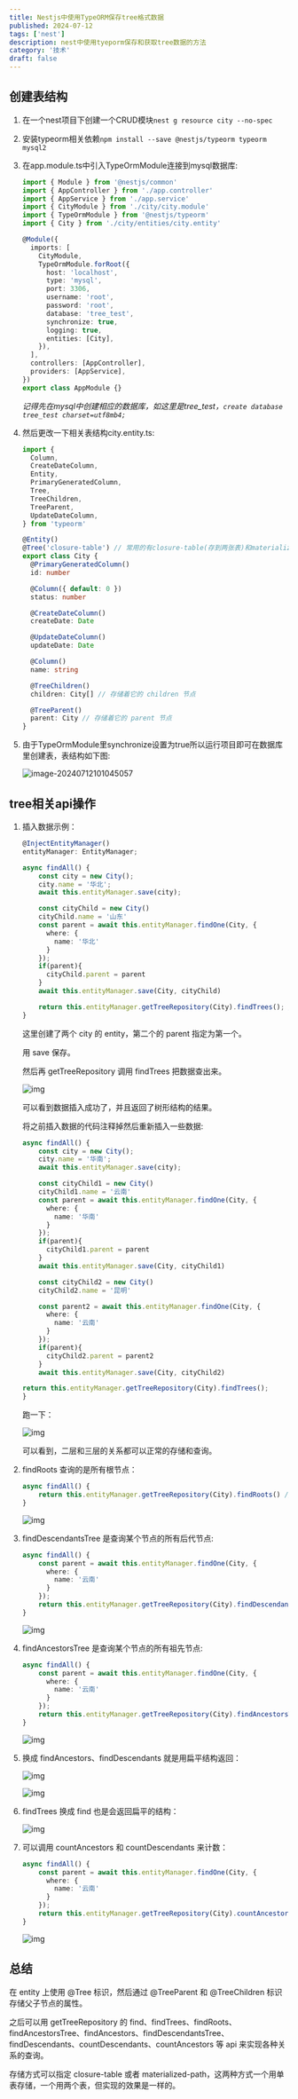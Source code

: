 ```yaml
---
title: Nestjs中使用TypeORM保存tree格式数据
published: 2024-07-12
tags: ['nest']
description: nest中使用tyeporm保存和获取tree数据的方法
category: '技术'
draft: false 
---
```


## 创建表结构

1. 在一个nest项目下创建一个CRUD模块`nest g resource city --no-spec`

2. 安装typeorm相关依赖`npm install --save @nestjs/typeorm typeorm mysql2`

3. 在app.module.ts中引入TypeOrmModule连接到mysql数据库:

   ```typescript
   import { Module } from '@nestjs/common'
   import { AppController } from './app.controller'
   import { AppService } from './app.service'
   import { CityModule } from './city/city.module'
   import { TypeOrmModule } from '@nestjs/typeorm'
   import { City } from './city/entities/city.entity'
   
   @Module({
     imports: [
       CityModule,
       TypeOrmModule.forRoot({
         host: 'localhost',
         type: 'mysql',
         port: 3306,
         username: 'root',
         password: 'root',
         database: 'tree_test',
         synchronize: true,
         logging: true,
         entities: [City],
       }),
     ],
     controllers: [AppController],
     providers: [AppService],
   })
   export class AppModule {}
   ```

   *记得先在mysql中创建相应的数据库，如这里是tree_test，`create database tree_test charset=utf8mb4;`*

4. 然后更改一下相关表结构city.entity.ts:

   ```typescript
   import {
     Column,
     CreateDateColumn,
     Entity,
     PrimaryGeneratedColumn,
     Tree,
     TreeChildren,
     TreeParent,
     UpdateDateColumn,
   } from 'typeorm'
   
   @Entity()
   @Tree('closure-table') // 常用的有closure-table(存到两张表)和materialized-path(存到一张表)
   export class City {
     @PrimaryGeneratedColumn()
     id: number
   
     @Column({ default: 0 })
     status: number
   
     @CreateDateColumn()
     createDate: Date
   
     @UpdateDateColumn()
     updateDate: Date
   
     @Column()
     name: string
   
     @TreeChildren()
     children: City[] // 存储着它的 children 节点
   
     @TreeParent()
     parent: City // 存储着它的 parent 节点
   }
   ```

5. 由于TypeOrmModule里synchronize设置为true所以运行项目即可在数据库里创建表，表结构如下图:

   ![image-20240712101045057](https://raw.githubusercontent.com/RZDCXZ/blog-img/main/2024/07/12/20240712101052.png)

   

## tree相关api操作

1. 插入数据示例：

   ```typescript
   @InjectEntityManager()
   entityManager: EntityManager;
   
   async findAll() {
       const city = new City();
       city.name = '华北';
       await this.entityManager.save(city);
   
       const cityChild = new City()
       cityChild.name = '山东'
       const parent = await this.entityManager.findOne(City, {
         where: {
           name: '华北'
         }
       });
       if(parent){
         cityChild.parent = parent
       }
       await this.entityManager.save(City, cityChild)
   
       return this.entityManager.getTreeRepository(City).findTrees(); // 返回表里所有的tree数据
   }
   ```

   这里创建了两个 city 的 entity，第二个的 parent 指定为第一个。

   用 save 保存。

   然后再 getTreeRepository 调用 findTrees 把数据查出来。

   ![img](https://raw.githubusercontent.com/RZDCXZ/blog-img/main/2024/07/12/20240712101411.webp)

   可以看到数据插入成功了，并且返回了树形结构的结果。

   将之前插入数据的代码注释掉然后重新插入一些数据:

   ```typescript
   async findAll() {
       const city = new City();
       city.name = '华南';
       await this.entityManager.save(city);
   
       const cityChild1 = new City()
       cityChild1.name = '云南'
       const parent = await this.entityManager.findOne(City, {
         where: {
           name: '华南'
         }
       });
       if(parent){
         cityChild1.parent = parent
       }
       await this.entityManager.save(City, cityChild1)
   
       const cityChild2 = new City()
       cityChild2.name = '昆明'
   
       const parent2 = await this.entityManager.findOne(City, {
         where: {
           name: '云南'
         }
       });
       if(parent){
         cityChild2.parent = parent2
       }
       await this.entityManager.save(City, cityChild2)
   
   return this.entityManager.getTreeRepository(City).findTrees();
   }
   ```

   跑一下：

   ![img](https://raw.githubusercontent.com/RZDCXZ/blog-img/main/2024/07/12/20240712101638.webp)

   可以看到，二层和三层的关系都可以正常的存储和查询。

2. findRoots 查询的是所有根节点：

   ```typescript
   async findAll() {
       return this.entityManager.getTreeRepository(City).findRoots() // 只查询所有根节点
   }
   ```

   ![img](https://raw.githubusercontent.com/RZDCXZ/blog-img/main/2024/07/12/20240712101749.webp)

3. findDescendantsTree 是查询某个节点的所有后代节点:

   ```typescript
   async findAll() {
       const parent = await this.entityManager.findOne(City, {
         where: {
           name: '云南'
         }
       });
       return this.entityManager.getTreeRepository(City).findDescendantsTree(parent) //查询该节点的所有后代节点
   }
   ```

   ![img](https://raw.githubusercontent.com/RZDCXZ/blog-img/main/2024/07/12/20240712101833.webp)

4. findAncestorsTree 是查询某个节点的所有祖先节点:

   ```typescript
   async findAll() {
       const parent = await this.entityManager.findOne(City, {
         where: {
           name: '云南'
         }
       });
       return this.entityManager.getTreeRepository(City).findAncestorsTree(parent) // 查询该节点的所有祖先节点
   }
   ```

   ![img](https://raw.githubusercontent.com/RZDCXZ/blog-img/main/2024/07/12/20240712101923.webp)

5. 换成 findAncestors、findDescendants 就是用扁平结构返回：

   ![img](https://raw.githubusercontent.com/RZDCXZ/blog-img/main/2024/07/12/20240712102006.webp)

   ![img](https://raw.githubusercontent.com/RZDCXZ/blog-img/main/2024/07/12/20240712102013.webp)

6. findTrees 换成 find 也是会返回扁平的结构：

   ![img](https://raw.githubusercontent.com/RZDCXZ/blog-img/main/2024/07/12/20240712102032.webp)

7. 可以调用 countAncestors 和 countDescendants 来计数：

   ```typescript
   async findAll() {
       const parent = await this.entityManager.findOne(City, {
         where: {
           name: '云南'
         }
       });
       return this.entityManager.getTreeRepository(City).countAncestors(parent) // 返回数量
   }
   ```

   ![img](https://raw.githubusercontent.com/RZDCXZ/blog-img/main/2024/07/12/20240712102119.webp)

## 总结

在 entity 上使用 @Tree 标识，然后通过 @TreeParent 和 @TreeChildren 标识存储父子节点的属性。

之后可以用 getTreeRepository 的 find、findTrees、findRoots、findAncestorsTree、findAncestors、findDescendantsTree、findDescendants、countDescendants、countAncestors 等 api 来实现各种关系的查询。

存储方式可以指定 closure-table 或者 materialized-path，这两种方式一个用单表存储，一个用两个表，但实现的效果是一样的。
